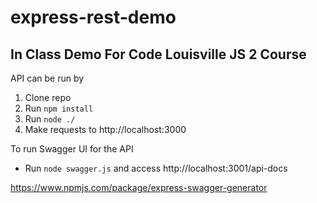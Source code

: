 # express-rest-demo

## In Class Demo For Code Louisville JS 2 Course

API can be run by
1. Clone repo
2. Run `npm install`
3. Run `node ./`
4. Make requests to http://localhost:3000

To run Swagger UI for the API
- Run `node swagger.js` and access http://localhost:3001/api-docs

https://www.npmjs.com/package/express-swagger-generator
